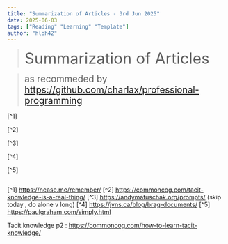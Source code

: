 ```yaml
---
title: "Summarization of Articles - 3rd Jun 2025"
date: 2025-06-03
tags: ["Reading" "Learning" "Template"]
author: "hloh42"
---
```



><span style="font-size:2.5em;">Summarization of Articles</span>

><span style="font-size:1.5em;">as recommeded by https://github.com/charlax/professional-programming</span>



[^1] 

[^2] 

[^3] 

[^4] 

[^5]  
>> 

```c 

```

[^1] https://ncase.me/remember/
[^2] https://commoncog.com/tacit-knowledge-is-a-real-thing/
[^3] https://andymatuschak.org/prompts/ (skip today , do alone v long)
[^4] https://jvns.ca/blog/brag-documents/
[^5] https://paulgraham.com/simply.html







Tacit knowledge p2 : https://commoncog.com/how-to-learn-tacit-knowledge/

